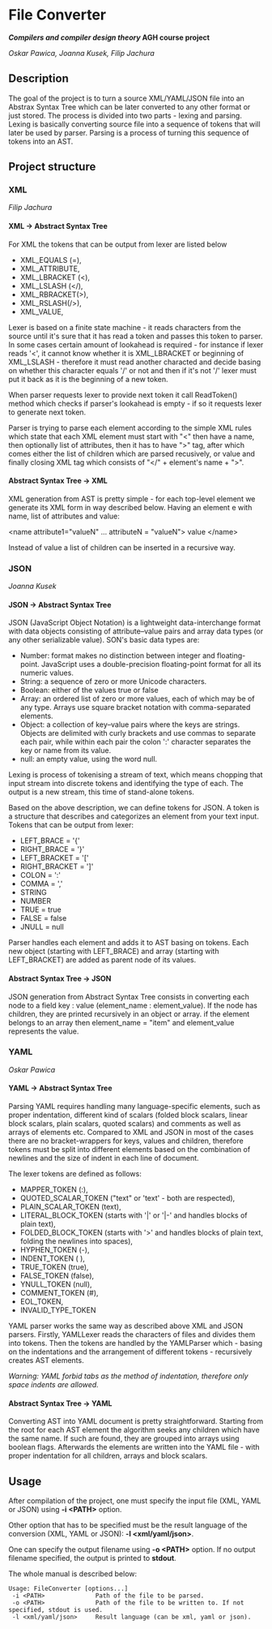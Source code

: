 # File Converter
**_Compilers and compiler design theory_ AGH course project**

_Oskar Pawica, Joanna Kusek, Filip Jachura_

## Description
The goal of the project is to turn a source XML/YAML/JSON file into an Abstrax Syntax Tree which can be later converted to any other format or just stored.
The process is divided into two parts - lexing and parsing. Lexing is basically converting source file into a sequence of tokens that will later be used by parser. Parsing is a process of turning this sequence of tokens into an AST.

## Project structure
### XML
_Filip Jachura_
#### XML -> Abstract Syntax Tree

For XML the tokens that can be output from lexer are listed below

 - XML_EQUALS (=),  
 - XML_ATTRIBUTE, 
 -  XML_LBRACKET (<),   
 - XML_LSLASH (</),    
 - XML_RBRACKET(>),  
 - XML_RSLASH(/>),  
 -  XML_VALUE,
 
Lexer is based on a finite state machine - it reads characters from the source until it's sure that it has read a token and passes this token to parser. In some cases certain amount of lookahead is required - for instance if lexer reads '<', it cannot know whether it is XML_LBRACKET or beginning of XML_LSLASH - therefore it must read another characted and decide basing on whether this character equals '/' or not and then if it's not '/' lexer must put it back as it is the beginning of a new token.

When parser requests lexer to provide next token it call ReadToken() method which checks if parser's lookahead is empty - if so it requests lexer to generate next token. 

Parser is trying to parse each element according to the simple XML rules which state that each XML element must start with "<" then have a name, then optionally list of attributes, then it has to have ">" tag, after which comes either the list of children which are parsed recusively, or value and finally closing XML tag which consists of "</" + element's name + ">".


#### Abstract Syntax Tree -> XML

XML generation from AST is pretty simple - for each top-level element we generate its XML form in way described below.
Having an element e with name, list of attributes and value:

<name attribute1="valueN" ... attributeN = "valueN"> value \<\/name\>

Instead of value a list of children can be inserted in a recursive way.


### JSON
_Joanna Kusek_
#### JSON -> Abstract Syntax Tree
JSON (JavaScript Object Notation) is a lightweight data-interchange format with
data objects consisting of attribute–value pairs and array data types (or any other serializable value).
SON's basic data types are:
 - Number: format makes no distinction between integer and floating-point. JavaScript uses a double-precision floating-point format for all its numeric values.
 - String: a sequence of zero or more Unicode characters.
 - Boolean: either of the values true or false
 - Array: an ordered list of zero or more values, each of which may be of any type. Arrays use square bracket notation with comma-separated elements.
 - Object: a collection of key–value pairs where the keys are strings. Objects are delimited with curly brackets and use commas to separate each pair, while within each pair the colon ':' character separates the key or name from its value.
 - null: an empty value, using the word null.

Lexing is process of tokenising a stream of text, which means chopping that input stream into discrete tokens and identifying the type of each. The output is a new stream, this time of stand-alone tokens.

Based on the above description, we can define tokens for JSON. A token is a structure that describes and categorizes an element from your text input.
Tokens that can be output from lexer:

 - LEFT_BRACE = '{'
 - RIGHT_BRACE = '}'
 - LEFT_BRACKET = '['
 - RIGHT_BRACKET = ']'
 - COLON = ':'
 - COMMA = ','
 - STRING 
 - NUMBER
 - TRUE = true
 - FALSE = false
 - JNULL = null
 
 Parser handles each element and adds it to AST basing on tokens. Each new object (starting with LEFT_BRACE) and array (starting with LEFT_BRACKET) are added as parent node of its values.
 
 #### Abstract Syntax Tree -> JSON
 
 JSON generation from Abstract Syntax Tree consists in converting each node to a field key : value
 (element_name : element_value). If the node has children, they are printed recursively
 in an object or array. if the element belongs to an array then element_name = "item"
 and element_value represents the value.

### YAML
_Oskar Pawica_
#### YAML -> Abstract Syntax Tree

Parsing YAML requires handling many language-specific elements, such as proper indentation, different kind of scalars (folded block scalars, linear block scalars, plain scalars, quoted scalars) and comments as well as arrays of elements etc. Compared to XML and JSON in most of the cases there are no bracket-wrappers for keys, values and children, therefore tokens must be split into different elements based on the combination of newlines and the size of indent in each line of document.

The lexer tokens are defined as follows:

 - MAPPER_TOKEN (:),
 - QUOTED_SCALAR_TOKEN ("text" or 'text' - both are respected),
 - PLAIN_SCALAR_TOKEN (text),
 - LITERAL_BLOCK_TOKEN (starts with '|' or '|-' and handles blocks of plain text),
 - FOLDED_BLOCK_TOKEN (starts with '>' and handles blocks of plain text, folding the newlines into spaces),
 - HYPHEN_TOKEN (-),
 - INDENT_TOKEN ( ),
 - TRUE_TOKEN (true),
 - FALSE_TOKEN (false),
 - YNULL_TOKEN (null),
 - COMMENT_TOKEN (#),
 - EOL_TOKEN,
 - INVALID_TYPE_TOKEN
 
YAML parser works the same way as described above XML and JSON parsers. Firstly, YAMLLexer reads the characters of files and divides them into tokens. Then the tokens are handled by the YAMLParser which - basing on the indentations and the arrangement of different tokens - recursively creates AST elements.

_Warning: YAML forbid tabs as the method of indentation, therefore only space indents are allowed._

#### Abstract Syntax Tree -> YAML

Converting AST into YAML document is pretty straightforward. Starting from the root for each AST element the algorithm seeks any children which have the same name. If such are found, they are grouped into arrays using boolean flags. Afterwards the elements are written into the YAML file - with proper indentation for all children, arrays and block scalars.

## Usage

After compilation of the project, one must specify the input file (XML, YAML or JSON) using **-i \<PATH>** option.

Other option that has to be specified must be the result language of the conversion (XML, YAML or JSON): **-l \<xml/yaml/json>**.

One can specify the output filename using **-o \<PATH>** option. If no output filename specified, the output is printed to **stdout**.

The whole manual is described below:
```
Usage: FileConverter [options...]
 -i <PATH>              Path of the file to be parsed.
 -o <PATH>              Path of the file to be written to. If not specified, stdout is used.
 -l <xml/yaml/json>     Result language (can be xml, yaml or json).
```
